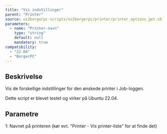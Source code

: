 ```yaml
---
title: "Vis indstillinger"
parent: "Printer"
source: os2borgerpc-scripts/os2borgerpc/printer/printer_options_get.sh
parameters:
  - name: "Printer-navn"
    type: "string"
    default: null
    mandatory: true
compatibility:  
  - "22.04"
  - "BorgerPC"
---
```


## Beskrivelse
Vis de forskellige indstillinger for den ønskede printer i Job-loggen.

Dette script er blevet testet og virker på Ubuntu 22.04.

## Parametre
1: Navnet på printeren (kør evt. "Printer - Vis printer-liste" for at finde det)

